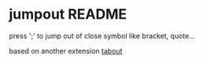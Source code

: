 # jumpout README

press ';' to jump out of close symbol like bracket, quote...

based on another extension [tabout](https://github.com/albertromkes/tabout) 
